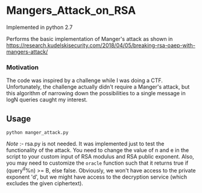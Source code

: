 # Mangers_Attack_on_RSA
Implemented in python 2.7

Performs the basic implementation of Manger's attack as shown in https://research.kudelskisecurity.com/2018/04/05/breaking-rsa-oaep-with-mangers-attack/

### Motivation
The code was inspired by a challenge while I was doing a CTF. Unfortunately, the challenge actually didn't require a Manger's attack, but this algorithm of narrowing down the possibilities to a single message in logN queries caught my interest.

## Usage

```python manger_attack.py```

*Note* :- rsa.py is not needed. It was implemented just to test the functionality of the attack.
You need to change the value of n and e in the script to your custom input of RSA modulus and RSA public exponent. Also, you may need to customize the ```oracle``` function such that it returns true if (query<sup>d</sup>%n) >= B, else false. Obviously, we won't have access to the private exponent 'd', but we might have access to the decryption service (which excludes the given ciphertext).
